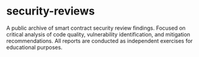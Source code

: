 # security-reviews
A public archive of smart contract security review findings. Focused on critical analysis of code quality, vulnerability identification, and mitigation recommendations. All reports are conducted as independent exercises for educational purposes.
